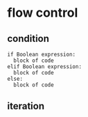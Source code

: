 # flow control

## condition
```
if Boolean expression:
  block of code
elif Boolean expression:
  block of code
else:
  block of code
```

## iteration